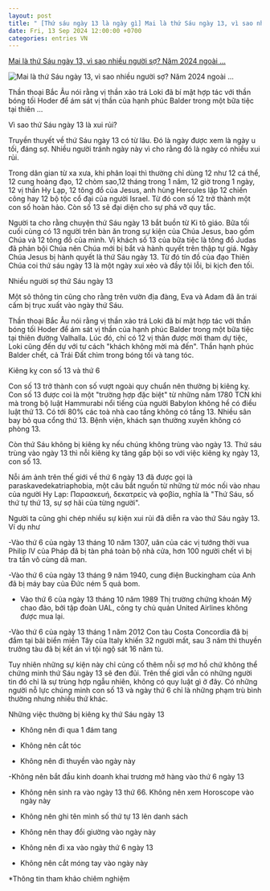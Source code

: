 ```yaml
---
layout: post
title: " [Thứ sáu ngày 13 là ngày gì] Mai là thứ Sáu ngày 13, vì sao nhiều người sợ? Năm 2024 ngoài ..."
date: Fri, 13 Sep 2024 12:00:00 +0700
categories: entries VN
---
```

[Mai là thứ Sáu ngày 13, vì sao nhiều người sợ? Năm 2024 ngoài ...](https://phunutoday.vn/mai-la-thu-sau-ngay-13-vi-sao-nhieu-nguoi-so-nam-2024-ngoai-ngay-13-9-con-may-lan-thu-sau-ngay-13-nua-d430073.html)

![Mai là thứ Sáu ngày 13, vì sao nhiều người sợ? Năm 2024 ngoài ...](https://media.phunutoday.vn/files/news/2024/09/12/mai-la-thu-sau-ngay-13-vi-sao-nhieu-nguoi-so-nam-2024-ngoai-ngay-13-9-con-may-lan-thu-sau-ngay-13-nua-154120.jpg)

Thần thoại Bắc Âu nói rằng vị thần xảo trá Loki đã bí mật hợp tác với thần bóng tối Hoder để ám sát vị thần của hạnh phúc Balder trong một bữa tiệc tại thiên ...

Vì sao thứ Sáu ngày 13 là xui rủi?

Truyền thuyết về thứ Sáu ngày 13 có từ lâu. Đó là ngày được xem là ngày u tối, đáng sợ. Nhiều người tránh ngày này vì cho rằng đó là ngày có nhiều xui rủi.

Trong dân gian từ xa xưa, khi phân loại thì thường chỉ dùng 12 như 12 cá thể, 12 cung hoàng đạo, 12 chòm sao,12 tháng trong 1 năm, 12 giờ trong 1 ngày, 12 vị thần Hy Lạp, 12 tông đồ của Jesus, anh hùng Hercules lập 12 chiến công hay 12 bộ tộc cổ đại của người Israel. Từ đó con số 12 trở thành một con số hoàn hảo. Còn số 13 sẽ đại diện cho sự phá vỡ quy tắc.

Người ta cho rằng chuyện thứ Sáu ngày 13 bắt buồn từ Ki tô giáo. Bữa tối cuối cùng có 13 người trên bàn ăn trong sự kiện của Chúa Jesus, bao gồm Chúa và 12 tông đồ của mình. Vị khách số 13 của bữa tiệc là tông đồ Judas đã phản bội Chúa nên Chúa mới bị bắt và hành quyết trên thập tự giá. Ngày Chúa Jesus bị hành quyết là thứ Sáu ngày 13. Từ đó tín đồ của đạo Thiên Chúa coi thứ sáu ngày 13 là một ngày xui xẻo và đầy tội lỗi, bi kịch đen tối.

Nhiều người sợ thứ Sáu ngày 13

Một sô thông tin cũng cho rằng trên vườn địa đàng, Eva và Adam đã ăn trái cấm bị trục xuất vào ngày thứ Sáu.

Thần thoại Bắc Âu nói rằng vị thần xảo trá Loki đã bí mật hợp tác với thần bóng tối Hoder để ám sát vị thần của hạnh phúc Balder trong một bữa tiệc tại thiên đường Valhalla. Lúc đó, chỉ có 12 vị thân được mời tham dự tiệc, Loki cũng đến dự với tư cách "khách không mời mà đến". Thần hạnh phúc Balder chết, cả Trái Đất chìm trong bóng tối và tang tóc.

Kiêng kỵ con số 13 và thứ 6

Con số 13 trở thành con số vượt ngoài quy chuẩn nên thường bị kiêng kỵ. Con số 13 được coi là một "trường hợp đặc biệt" từ những năm 1780 TCN khi mà trong bộ luật Hammurabi nổi tiếng của người Babylon không hề có điều luật thứ 13. Có tới 80% các toà nhà cao tầng không có tầng 13. Nhiều sân bay bỏ qua cổng thứ 13. Bệnh viện, khách sạn thường xuyên không có phòng 13.

Còn thứ Sáu không bị kiêng kỵ nếu chúng không trùng vào ngày 13. Thứ sáu trùng vào ngày 13 thì nỗi kiêng kỵ tăng gấp bội so với việc kiêng kỵ ngày 13, con số 13.

Nỗi ám ảnh trên thế giới về thứ 6 ngày 13 đã được gọi là paraskavedekatriaphobia, một câu bắt nguồn từ những từ móc nối vào nhau của người Hy Lạp: Παρασκευή, δεκατρείς và φοβία, nghĩa là "Thứ Sáu, số thứ tự thứ 13, sự sợ hãi của từng người".

Người ta cũng ghi chép nhiều sự kiện xui rủi đã diễn ra vào thứ Sáu ngày 13. Ví dụ như

-Vào thứ 6 của ngày 13 tháng 10 năm 1307, uân của các vị tướng thời vua Philip IV của Pháp đã bị tàn phá toàn bộ nhà cửa, hơn 100 người chết vì bị tra tấn vô cùng dã man.

-Vào thứ 6 của ngày 13 tháng 9 năm 1940, cung điện Buckingham của Anh đã bị máy bay của Đức ném 5 quả bom.

- Vào thứ 6 của ngày 13 tháng 10 năm 1989 Thị trường chứng khoán Mỹ chao đảo, bởi tập đoàn UAL, công ty chủ quản United Airlines không được mua lại.

-Vào thứ 6 của ngày 13 tháng 1 năm 2012 Con tàu Costa Concordia đã bị đắm tại bãi biển miền Tây của Italy khiến 32 người mất, sau 3 năm thì thuyền trưởng tàu đã bị kết án vì tội ngộ sát 16 năm tù.

Tuy nhiên những sự kiện này chỉ củng cố thêm nỗi sợ mơ hồ chứ không thể chứng minh thứ Sáu ngày 13 sẽ đen đủi. Trên thế giơi vẫn có những người tin đó chỉ là sự trùng hợp ngẫu nhiên, không có quy luật gì ở đây. Có những người nỗ lực chúng minh con số 13 và ngày thứ 6 chỉ là những phạm trù bình thường nhưng nhiều thứ khác.

Những việc thường bị kiêng kỵ thứ Sáu ngày 13

- Không nên đi qua 1 đám tang

- Không nên cắt tóc

- Không nên đi thuyền vào ngày này

-Không nên bắt đầu kinh doanh khai trương mở hàng vào thứ 6 ngày 13

- Không nên sinh ra vào ngày 13 thứ 66. Không nên xem Horoscope vào ngày này

- Không nên ghi tên mình số thứ tự 13 lên danh sách

- Không nên thay đổi giường vào ngày này

- Không nên đi xa vào ngày thứ 6 ngày 13

- Không nên cắt móng tay vào ngày này

*Thông tin tham khảo chiêm nghiệm

